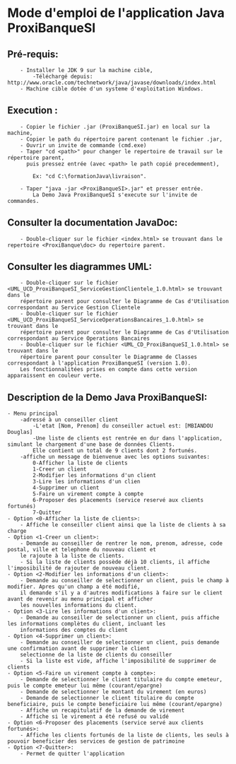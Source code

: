 # Mode d'emploi de l'application Java ProxiBanqueSI

## Pré-requis:
	    - Installer le JDK 9 sur la machine cible, 
			-Téléchargé depuis: http://www.oracle.com/technetwork/java/javase/downloads/index.html
	    - Machine cible dotée d'un systeme d'exploitation Windows.

## Execution :
	    - Copier le fichier .jar (ProxiBanqueSI.jar) en local sur la machine,
	    - Copier le path du répertoire parent contenant le fichier .jar,
		- Ouvrir un invite de commande (cmd.exe)
	    - Taper "cd <path>" pour changer le repertoire de travail sur le répertoire parent,
		  puis pressez entrée (avec <path> le path copié precedemment),
	      
			Ex: "cd C:\formationJava\livraison".

	    - Taper "java -jar <ProxiBanqueSI>.jar" et presser entrée. 
			La Demo Java ProxiBanqueSI s'execute sur l'invite de commandes.

## Consulter la documentation JavaDoc: 
	    - Double-cliquer sur le fichier <index.html> se trouvant dans le repertoire <ProxiBanque\doc> du repertoire parent.
		
## Consulter les diagrammes UML: 
		- Double-cliquer sur le fichier <UML_UCD_ProxiBanqueSI_ServiceGestionClientele_1.0.html> se trouvant dans le 
		répertoire parent pour consulter le Diagramme de Cas d'Utilisation correspondant au Service Gestion Clientele
		- Double-cliquer sur le fichier <UML_UCD_ProxiBanqueSI_ServiceOperationsBancaires_1.0.html> se trouvant dans le 
		répertoire parent pour consulter le Diagramme de Cas d'Utilisation correspondant au Service Operations Bancaires
		- Double-cliquer sur le fichier <UML_CD_ProxiBanqueSI_1.0.html> se trouvant dans le 
		répertoire parent pour consulter le Diagramme de Classes correspondant à l'application ProxiBanqueSI (version 1.0).
		Les fonctionnalitées prises en compte dans cette version apparaissent en couleur verte.

## Description de la Demo Java ProxiBanqueSI:	
	- Menu principal
		-adressé à un conseiller client 
			-L'etat [Nom, Prenom] du conseiller actuel est: [MBIANDOU Douglas]
			-Une liste de clients est rentrée en dur dans l'application, simulant le chargement d'une base de données Clients.
			Elle contient un total de 9 clients dont 2 fortunés.
		-affiche un message de bienvenue avec les options suivantes:
			0-Afficher la liste de clients
			1-Creer un client
			2-Modifier les informations d'un client
			3-Lire les informations d'un clien
			4-Supprimer un client
			5-Faire un virement compte à compte
			6-Proposer des placements (service reservé aux clients fortunés)
			7-Quitter
	- Option <0-Afficher la liste de clients>:
		- Affiche le conseiller client ainsi que la liste de clients à sa charge
	- Option <1-Creer un client>:
		- Demande au conseiller de rentrer le nom, prenom, adresse, code postal, ville et telephone du nouveau client et 
		le rajoute à la liste de clients. 
		- Si la liste de clients possède déjà 10 clients, il affiche l'imposibilité de rajouter de nouveau client.
	- Option <2-Modifier les informations d'un client>:
		- Demande au conseiller de selectionner un client, puis le champ à modifier. Apres qu'un champ a été modifié, 
		il demande s'il y a d'autres modifications à faire sur le client avant de revenir au menu principal et afficher
		les nouvelles informations du client.
	- Option <3-Lire les informations d'un client>:
		- Demande au conseiller de selectionner un client, puis affiche les informations complètes du client, incluant les 
		informations des comptes du client
	- Option <4-Supprimer un client>:
		- Demande au conseiller de selectionner un client, puis demande une confirmation avant de supprimer le client 
		selectionne de la liste de clients du conseiller
		- Si la liste est vide, affiche l'imposibilité de supprimer de clients
	- Option <5-Faire un virement compte à compte>:
		- Demande de selectionner le client titulaire du compte emeteur, puis le compte emeteur lui même (courant/epargne)
		- Demande de selectionner le montant du virement (en euros)
		- Demande de selectionner le client titulaire du compte beneficiaire, puis le compte beneficiaire lui même (courant/epargne)
		- Affiche un recapitulatif de la demande de virement
		- Affiche si le virement a été refusé ou validé
	- Option <6-Proposer des placements (service servé aux clients fortunés>:
		- Affiche les clients fortunés de la liste de clients, les seuls à pouvoir beneficier des services de gestion de patrimoine
	- Option <7-Quitter>:
		- Permet de quitter l'application
		
	
	
		
